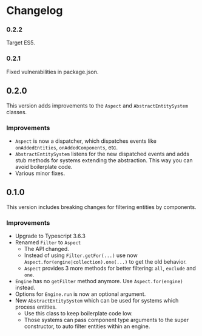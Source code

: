 # Changelog

### 0.2.2

Target ES5.

### 0.2.1

Fixed vulnerabilities in package.json.

## 0.2.0

This version adds improvements to the `Aspect` and `AbstractEntitySystem` classes.

### Improvements

* `Aspect` is now a dispatcher, which dispatches events like `onAddedEntities`, `onAddedComponents`, etc.
* `AbstractEntitySystem` listens for the new dispatched events and adds stub methods
for systems extending the abstraction. This way you can avoid boilerplate code.
* Various minor fixes.

## 0.1.0

This version includes breaking changes for filtering entities by components.

### Improvements

* Upgrade to Typescript 3.6.3
* Renamed `Filter` to `Aspect`
  * The API changed.
  * Instead of using `Filter.getFor(...)` use now `Aspect.for(engine|collection).one(...)` to get the old behavior.
  * `Aspect` provides 3 more methods for better filtering: `all`, `exclude` and `one`.
* `Engine` has no `getFilter` method anymore. Use `Aspect.for(engine)` instead.
* Options for `Engine.run` is now an optional argument.
* New `AbstractEntitySystem` which can be used for systems which process entities.
  * Use this class to keep boilerplate code low.
  * Those systems can pass component type arguments to the super constructor, to auto filter entities within an engine.

